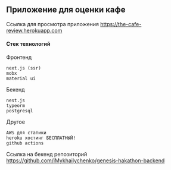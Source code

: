 ## Приложение для оценки кафе

Ссылка для просмотра приложения https://the-cafe-review.herokuapp.com 

#### Стек технологий
Фронтенд
```angular2html
next.js (ssr)
mobx
material ui
```

Бекенд
```angular2html
nest.js
typeorm
postgresql
```

Другое
```angular2html
AWS для статики
heroku хостинг БЕСПЛАТНЫЙ!
github actions
```

Ссылка на бекенд репозиторий https://github.com/iMykhailychenko/genesis-hakathon-backend
